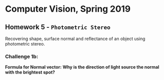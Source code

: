# Computer Vision, Spring 2019
## Homework 5 - `Photometric Stereo`
Recovering shape, surface normal and reflectance of an object using photometric stereo.
### Challenge 1b:
**Formula for Normal vector:**
**Why is the direction of light source the normal with the brightest spot?**
